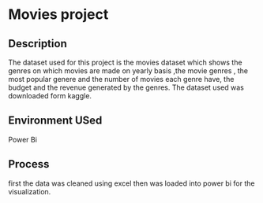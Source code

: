 # Movies project
## Description 
The dataset used for this project is the movies dataset which shows the genres on which movies are made on yearly basis ,the movie genres , the most popular genere and the number of movies each genre have, the budget and the revenue generated by the genres. The dataset used was downloaded form kaggle.

## Environment USed
Power Bi

## Process
first the data was cleaned using excel then was loaded into power bi for the visualization.
